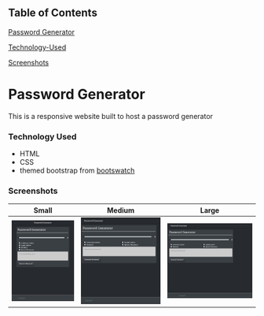 ## Table of Contents

[Password Generator](#Password-Generator)

[Technology-Used](#Technology-Used)

[Screenshots](#Screenshots)

# Password Generator

This is a responsive website built to host a password generator

### Technology Used

* HTML
* CSS
* themed bootstrap from [bootswatch](https://bootswatch.com/slate/)

### Screenshots
|Small|Medium|Large|
|---|---|---|
| ![640-password](./Assets/images/640-password.jpg) | ![768-password](./Assets/images/768-password.jpg) | ![940-password](./Assets/images/940-password.jpg) |